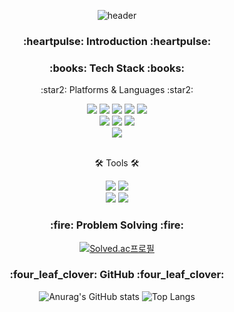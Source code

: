 <!-- # Ahyuniii GitHub -->
<div align=center>
  
![header](https://capsule-render.vercel.app/api?type=waving&color=auto&height=120&section=header&text=ahyuniii%20🍰&fontAlign=30&fontColor=black&fontSize=40)
</div>

<div align=center>
  <h3>:heartpulse: Introduction :heartpulse:</h3>
</div>

<div align=center>
	<h3>:books: Tech Stack :books:</h3>
	<p>:star2: Platforms & Languages :star2:</p>
</div>
<div align="center">
	<img src="https://img.shields.io/badge/Java-007396?style=flat&logo=Conda-Forge&logoColor=white" />
	<img src="https://img.shields.io/badge/HTML5-E34F26?style=flat&logo=HTML5&logoColor=white" />
	<img src="https://img.shields.io/badge/CSS3-1572B6?style=flat&logo=CSS3&logoColor=white" />
	<img src="https://img.shields.io/badge/JavaScript-F7DF1E?style=flat&logo=JavaScript&logoColor=white" />
	<img src="https://img.shields.io/badge/jQuery-0769AD?style=flat&logo=jQuery&logoColor=white" />
	<br>
	<img src="https://img.shields.io/badge/Spring-6DB33F?style=flat&logo=Spring&logoColor=white" />
	<img src="https://img.shields.io/badge/Bootstrap-7952B3?style=flat&logo=Bootstrap&logoColor=white" />
	<img src="https://img.shields.io/badge/Mybatis-000000?style=flat&logo=Fluentd&logoColor=white" />
	<br>
	<img src="https://img.shields.io/badge/MariaDB-003545?style=flat&logo=MariaDB&logoColor=white" />
</div>
<br>
<div align=center>
	<p>🛠 Tools 🛠</p>
</div>
<div align=center>
	<img src="https://img.shields.io/badge/Eclipse%20IDE-2C2255?style=flat&logo=EclipseIDE&logoColor=white" />
	<img src="https://img.shields.io/badge/Visual%20Studio%20Code-007ACC?style=flat&logo=VisualStudioCode&logoColor=white" />
	<br>
	<img src="https://img.shields.io/badge/Tomcat-F8DC75?style=flat&logo=ApacheTomcat&logoColor=white" />
	<img src="https://img.shields.io/badge/GitHub-181717?style=flat&logo=GitHub&logoColor=white" />
</div>

<div align=center>
  <h3>:fire: Problem Solving :fire:</h3>
  
  [![Solved.ac프로필](http://mazassumnida.wtf/api/v2/generate_badge?boj=ahyuniii)](https://solved.ac/ahyuniii)
</div>

<div align=center>
  <h3>:four_leaf_clover: GitHub :four_leaf_clover:</h3>

![Anurag's GitHub stats](https://github-readme-stats.vercel.app/api?username=ahyuniii&show_icons=true&theme=react)
![Top Langs](https://github-readme-stats.vercel.app/api/top-langs/?username=ahyuniii&layout=compact&langs_count=3&height=300px)<br>

</div>
